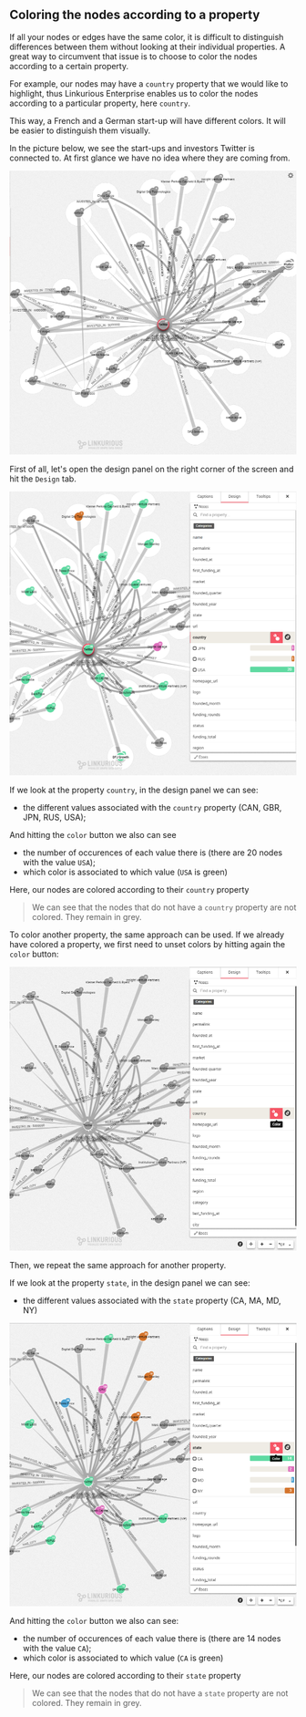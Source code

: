 ## Coloring the nodes according to a property

If all your nodes or edges have the same color, it is difficult to distinguish differences between them without looking at their individual properties. A great way to circumvent that issue is to choose to color the nodes according to a certain property.

For example, our nodes may have a ```country``` property that we would like to highlight, thus Linkurious Enterprise enables us to color the nodes according to a particular property, here ```country```.

This way, a French and a German start-up will have different colors. It will be easier to distinguish them visually.

In the picture below, we see the start-ups and investors Twitter is connected to. At first glance we have no idea where they are coming from.

![](SinColor.png)

First of all, let's open the design panel on the right corner of the screen and hit the ```Design``` tab.

![](Colors.png)

If we look at the property ```country```, in the design panel we can see:
* the different values associated with the ```country``` property (CAN, GBR, JPN, RUS, USA);

And hitting the ```color``` button we also can see

* the number of occurences of each value there is (there are 20 nodes with the value ```USA```);
* which color is associated to which value (```USA``` is green)

Here, our nodes are colored according to their ```country``` property

> We can see that the nodes that do not have a ```country``` property are not colored. They remain in grey.

To color another property, the same approach can be used. 
If we already have colored a property, we first need to unset colors by hitting again the ```color``` button:

![](Unset.png)

Then, we repeat the same approach for another property. 

If we look at the property ```state```, in the design panel we can see:
* the different values associated with the ```state``` property (CA, MA, MD, NY)

![](Colors2.png)

And hitting the ```color``` button we also can see:

* the number of occurences of each value there is (there are 14 nodes with the value ```CA```);
* which color is associated to which value (```CA``` is green)

Here, our nodes are colored according to their ```state``` property

> We can see that the nodes that do not have a ```state``` property are not colored. They remain in grey.
